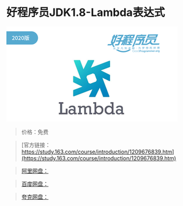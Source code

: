 # 好程序员JDK1.8-Lambda表达式

![img](../../../assets/study163/free/698e991ba0324d5cb6f21515c7f893d8.png)

> 价格：免费

> [官方链接：https://study.163.com/course/introduction/1209676839.htm](https://study.163.com/course/introduction/1209676839.htm)

> [阿里网盘：]()

> [百度网盘：]()

> [夸克网盘：]()

